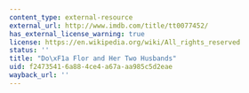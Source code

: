 ```yaml
---
content_type: external-resource
external_url: http://www.imdb.com/title/tt0077452/
has_external_license_warning: true
license: https://en.wikipedia.org/wiki/All_rights_reserved
status: ''
title: "Do\xF1a Flor and Her Two Husbands"
uid: f2473541-6a88-4ce4-a67a-aa985c5d2eae
wayback_url: ''
---
```

